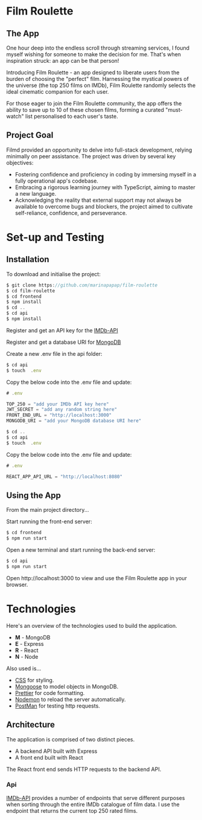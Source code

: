 # Film Roulette

## The App

One hour deep into the endless scroll through streaming services, I found myself wishing for someone to make the decision for me. That's when inspiration struck: an app can be that person!

Introducing Film Roulette - an app designed to liberate users from the burden of choosing the "perfect" film. Harnessing the mystical powers of the universe (the top 250 films on IMDb), Film Roulette randomly selects the ideal cinematic companion for each user.

For those eager to join the Film Roulette community, the app offers the ability to save up to 10 of these chosen films, forming a curated "must-watch" list personalised to each user's taste.

## Project Goal

Filmd provided an opportunity to delve into full-stack development, relying minimally on peer assistance. The project was driven by several key objectives:

- Fostering confidence and proficiency in coding by immersing myself in a fully operational app's codebase.
- Embracing a rigorous learning journey with TypeScript, aiming to master a new language.
- Acknowledging the reality that external support may not always be available to overcome bugs and blockers, the project aimed to cultivate self-reliance, confidence, and perseverance.

# Set-up and Testing

## Installation

To download and initialise the project:

```js
$ git clone https://github.com/marinapapap/film-roulette
$ cd film-roulette
$ cd frontend
$ npm install
$ cd ..
$ cd api
$ npm install
```

Register and get an API key for the [IMDb-API](https://imdb-api.com/)

Register and get a database URI for [MongoDB](https://www.mongodb.com/)

Create a new .env file in the api folder:

```js
$ cd api
$ touch  .env
```

Copy the below code into the .env file and update:

```js
# .env

TOP_250 = "add your IMDb API key here"
JWT_SECRET = "add any random string here"
FRONT_END_URL = "http://localhost:3000"
MONGODB_URI = "add your MongoDB database URI here"
```

```js
$ cd ..
$ cd api
$ touch  .env
```

Copy the below code into the .env file and update:

```js
# .env

REACT_APP_API_URL = "http://localhost:8080"
```

## Using the App

From the main project directory...

Start running the front-end server:

```js
$ cd frontend
$ npm run start
```

Open a new terminal and start running the back-end server:

```js
$ cd api
$ npm run start
```

Open http://localhost:3000 to view and use the Film Roulette app in your browser.

# Technologies

Here's an overview of the technologies used to build the application.

- **M** - MongoDB
- **E** - Express
- **R** - React
- **N** - Node

Also used is...

- [CSS](https://developer.mozilla.org/en-US/docs/Web/CSS) for styling.
- [Mongoose](https://mongoosejs.com) to model objects in MongoDB.
- [Prettier](https://prettier.io) for code formatting.
- [Nodemon](https://nodemon.io/) to reload the server automatically.
- [PostMan](https://www.postman.com) for testing http requests.

## Architecture

The application is comprised of two distinct pieces.

- A backend API built with Express
- A front end built with React

The React front end sends HTTP requests to the backend API.

### Api

[IMDb-API](https://imdb-api.com/) provides a number of endpoints that serve different purposes when sorting through the entire IMDb catalogue of film data. I use the endpoint that returns the current top 250 rated films.
